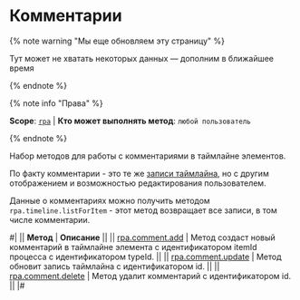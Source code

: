 # Комментарии

{% note warning "Мы еще обновляем эту страницу" %}

Тут может не хватать некоторых данных — дополним в ближайшее время

{% endnote %}

{% note info "Права" %}

**Scope**: [`rpa`](../../../scopes/permissions.md) | **Кто может выполнять метод**: `любой пользователь`

{% endnote %}

Набор методов для работы с комментариями в таймлайне элементов.

По факту комментарии - это те же [записи таймлайна](../timeline/index.md), но с другим отображением и возможностью редактирования пользователем.

Данные о комментариях можно получить методом `rpa.timeline.listForItem` - этот метод возвращает все записи, в том числе комментарии.

#|
|| **Метод** | **Описание** ||
|| [rpa.comment.add](./rpa-comment-add.md) | Метод создаст новый комментарий в таймлайне элемента с идентификатором itemId процесса с идентификатором typeId. ||
|| [rpa.comment.update](./rpa-comment-update.md) | Метод обновит запись таймлайна с идентификатором id. ||
|| [rpa.comment.delete](./rpa-comment-delete.md) | Метод удалит комментарий с идентификатором id. ||
|#